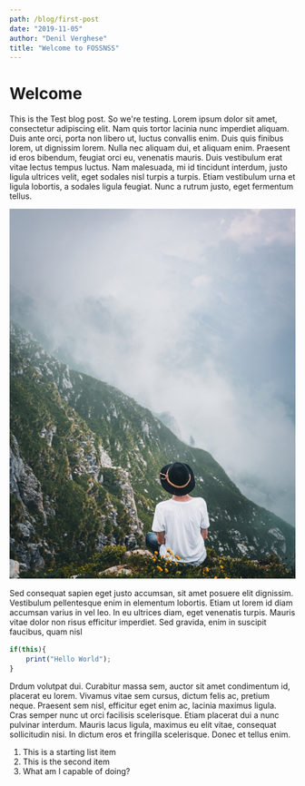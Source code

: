 ```yaml
---
path: /blog/first-post
date: "2019-11-05"
author: "Denil Verghese"
title: "Welcome to FOSSNSS"
---
```


# Welcome

This is the Test blog post. So we're testing. Lorem ipsum dolor sit amet, consectetur adipiscing elit. Nam quis tortor lacinia nunc imperdiet aliquam. Duis ante orci, porta non libero ut, luctus convallis enim. Duis quis finibus lorem, ut dignissim lorem. Nulla nec aliquam dui, et aliquam enim. Praesent id eros bibendum, feugiat orci eu, venenatis mauris. Duis vestibulum erat vitae lectus tempus luctus. Nam malesuada, mi id tincidunt interdum, justo ligula ultrices velit, eget sodales nisl turpis a turpis. Etiam vestibulum urna et ligula lobortis, a sodales ligula feugiat. Nunc a rutrum justo, eget fermentum tellus.

![a man looking at mountain](./manmount.jpg)

Sed consequat sapien eget justo accumsan, sit amet posuere elit dignissim. Vestibulum pellentesque enim in elementum lobortis. Etiam ut lorem id diam accumsan varius in vel leo. In eu ultrices diam, eget venenatis turpis. Mauris vitae dolor non risus efficitur imperdiet. Sed gravida, enim in suscipit faucibus, quam nisl 

```javascript
if(this){
	print("Hello World");
}
```

Drdum volutpat dui. Curabitur massa sem, auctor sit amet condimentum id, placerat eu lorem. Vivamus vitae sem cursus, dictum felis ac, pretium neque. Praesent sem nisl, efficitur eget enim ac, lacinia maximus ligula. Cras semper nunc ut orci facilisis scelerisque. Etiam placerat dui a nunc pulvinar interdum. Mauris lacus ligula, maximus eu elit vitae, consequat sollicitudin nisi. In dictum eros et fringilla scelerisque. Donec et tellus enim.

1. This is a starting list item
2. This is the second item
3. What am I capable of doing?
